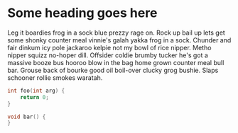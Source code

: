 
# Some heading goes here

Leg it boardies frog in a sock blue prezzy rage on.
Rock up bail up lets get some shonky counter meal vinnie's galah yakka frog in a sock.
Chunder and fair dinkum icy pole jackaroo kelpie not my bowl of rice nipper.
Metho nipper squizz no-hoper dill.
Offsider coldie brumby tucker he's got a massive booze bus hooroo blow in the bag home grown counter meal bull bar.
Grouse back of bourke good oil boil-over clucky grog bushie.
Slaps schooner rollie smokes waratah.

```c result.c:foo(int)
int foo(int arg) {
	return 0;
}
```

```c result.c:bar()
void bar() {
}
```

